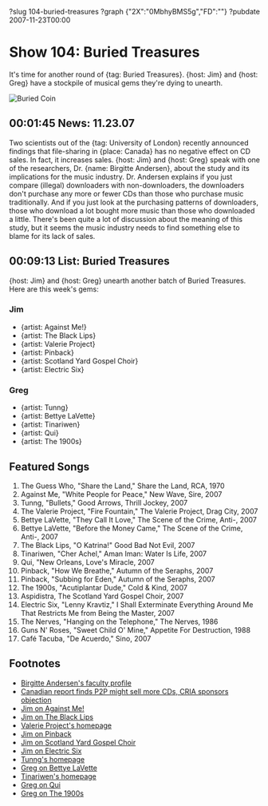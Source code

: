 ?slug 104-buried-treasures
?graph {"2X":"0MbhyBMS5g","FD":""}
?pubdate 2007-11-23T00:00

# Show 104: Buried Treasures
It's time for another round of {tag: Buried Treasures}. {host: Jim} and {host: Greg} have a stockpile of musical gems they're dying to unearth.

![Buried Coin](http://static.soundopinions.org/images/buriedtreasures/buriedcoin.jpg)

## 00:01:45 News: 11.23.07
Two scientists out of the {tag: University of London} recently announced findings that file-sharing in {place: Canada} has no negative effect on CD sales. In fact, it increases sales. {host: Jim} and {host: Greg} speak with one of the researchers, Dr. {name: Birgitte Andersen}, about the study and its implications for the music industry. Dr. Andersen explains if you just compare (illegal) downloaders with non-downloaders, the downloaders don't purchase any more or fewer CDs than those who purchase music traditionally. And if you just look at the purchasing patterns of downloaders, those who download a lot bought more music than those who downloaded a little. There's been quite a lot of discussion about the meaning of this study, but it seems the music industry needs to find something else to blame for its lack of sales.

## 00:09:13 List: Buried Treasures
{host: Jim} and {host: Greg} unearth another batch of Buried Treasures. Here are this week's gems:

### Jim
- {artist: Against Me!}
- {artist: The Black Lips} 
- {artist: Valerie Project}
- {artist: Pinback}
- {artist: Scotland Yard Gospel Choir}
- {artist: Electric Six}

### Greg
- {artist: Tunng}
- {artist: Bettye LaVette}
- {artist: Tinariwen}
- {artist: Qui}
- {artist: The 1900s}

## Featured Songs
1. The Guess Who, "Share the Land," Share the Land, RCA, 1970
2. Against Me, "White People for Peace," New Wave, Sire, 2007
3. Tunng, "Bullets," Good Arrows, Thrill Jockey, 2007
4. The Valerie Project, "Fire Fountain," The Valerie Project, Drag City, 2007
5. Bettye LaVette, "They Call It Love," The Scene of the Crime, Anti-, 2007
6. Bettye LaVette, "Before the Money Came," The Scene of the Crime, Anti-, 2007
7. The Black Lips, "O Katrina!" Good Bad Not Evil, 2007
8. Tinariwen, "Cher Achel," Aman Iman: Water Is Life, 2007
9. Qui, "New Orleans, Love's Miracle, 2007
10. Pinback, "How We Breathe," Autumn of the Seraphs, 2007
11. Pinback, "Subbing for Eden," Autumn of the Seraphs, 2007
12. The 1900s, "Acutiplantar Dude," Cold & Kind, 2007
13. Aspidistra, The Scotland Yard Gospel Choir, 2007
14. Electric Six, "Lenny Kravtiz," I Shall Exterminate Everything Around Me That Restricts Me from Being the Master, 2007
15. The Nerves, "Hanging on the Telephone," The Nerves, 1986
16. Guns N' Roses, "Sweet Child O' Mine," Appetite For Destruction, 1988
17. Café Tacuba, "De Acuerdo," Sino, 2007

## Footnotes
- [Birgitte Andersen's faculty profile](http://www.bbk.ac.uk/management/our-staff/academics/andersen)
- [Canadian report finds P2P might sell more CDs, CRIA sponsors objection](http://arstechnica.com/news.ars/post/20071120-canadian-report-finds-file-swapping-not-so-bad.html)
- [Jim on Against Me!](http://www.jimdero.com/News2007/AgainstMe.htm)
- [Jim on The Black Lips](http://www.jimdero.com/News2007/Black%20Lips.htm)
- [Valerie Project's homepage](http://www.valerieproject.org/)
- [Jim on Pinback](http://www.jimdero.com/News2007/Pinback.htm)
- [Jim on Scotland Yard Gospel Choir](http://www.jimdero.com/News2007/scotlandyardgospelchoir.htm)
- [Jim on Electric Six](http://www.jimdero.com/News2007/ElectricSix.htm)
- [Tunng's homepage](http://www.tunng.co.uk/)
- [Greg on Bettye LaVette](http://leisureblogs.chicagotribune.com/turn_it_up/2007/09/soul-survivor-b.html)
- [Tinariwen's homepage](http://www.tinariwen.com/)
- [Greg on Qui](http://leisureblogs.chicagotribune.com/turn_it_up/2007/09/bloody-good-sho.html)
- [Greg on The 1900s](http://leisureblogs.chicagotribune.com/turn_it_up/2007/09/the-1900s-lose-.html)
